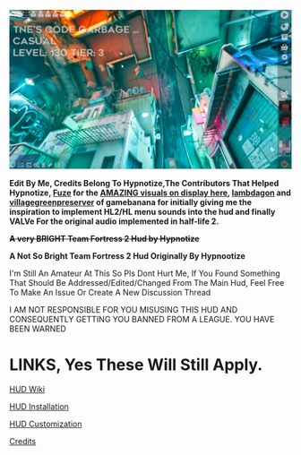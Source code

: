 ![Screenshot](/hl2_S1cFDmCQoc.jpg?raw=true "Title")

**Edit By Me, Credits Belong To Hypnotize,The Contributors That Helped Hypnotize, [Fuze](https://www.youtube.com/channel/UCkzIPO0-cy-h2Kj8gJwTbYg) for the [AMAZING visuals on display here](https://www.youtube.com/watch?v=i9_jAo0DOK0), [lambdagon](https://gamebanana.com/members/1795251) and [villagegreenpreserver](https://gamebanana.com/members/2082093) of gamebanana for initially giving me the inspiration to implement HL2/HL menu sounds into the hud and finally VALVe For the original audio implemented in half-life 2.**

~~**A very BRIGHT Team Fortress 2 Hud by Hypnotize**~~

**A Not So Bright Team Fortress 2 Hud Originally By Hypnootize**

I'm Still An Amateur At This So Pls Dont Hurt Me, If You Found Something That Should Be Addressed/Edited/Changed From The Main Hud, Feel Free To Make An Issue Or Create A New Discussion Thread

<a>I AM NOT RESPONSIBLE FOR YOU MISUSING THIS HUD AND CONSEQUENTLY GETTING YOU BANNED FROM A LEAGUE. YOU HAVE BEEN WARNED</a>

<a>LINKS, Yes These Will Still Apply.</a>
====

[HUD Wiki](https://github.com/Hypnootize/Sunset-Hud/wiki)

[HUD Installation](https://github.com/Hypnootize/Sunset-Hud/wiki/Installation)

[HUD Customization](https://github.com/Hypnootize/Sunset-Hud/wiki/Customization)

[Credits](https://github.com/Hypnootize/Sunset-Hud/wiki/Credits)
